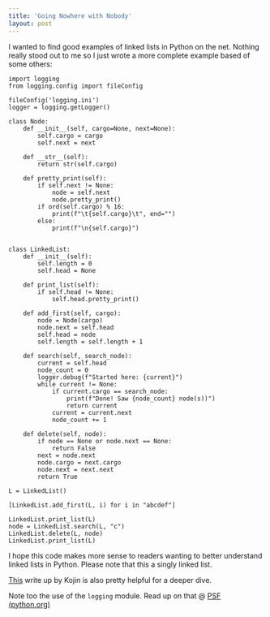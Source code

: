 ```yaml
---
title: 'Going Nowhere with Nobody'
layout: post
---
```


I wanted to find good examples of linked lists in Python on the net. Nothing really stood out to me so I just wrote a more complete example based of some others:

```
import logging
from logging.config import fileConfig

fileConfig('logging.ini')
logger = logging.getLogger()

class Node:
    def __init__(self, cargo=None, next=None):
        self.cargo = cargo
        self.next = next

    def __str__(self):
        return str(self.cargo)

    def pretty_print(self):
        if self.next != None:
            node = self.next
            node.pretty_print()
        if ord(self.cargo) % 16:
            print(f"\t{self.cargo}\t", end="")
        else:
            print(f"\n{self.cargo}")


class LinkedList:
    def __init__(self):
        self.length = 0
        self.head = None

    def print_list(self):
        if self.head != None:
            self.head.pretty_print()

    def add_first(self, cargo):
        node = Node(cargo)
        node.next = self.head
        self.head = node
        self.length = self.length + 1

    def search(self, search_node):
        current = self.head
        node_count = 0
        logger.debug(f"Started here: {current}")
        while current != None:
            if current.cargo == search_node:
                print(f"Done! Saw {node_count} node(s))")
                return current
            current = current.next
            node_count += 1
    
    def delete(self, node):
        if node == None or node.next == None:
            return False
        next = node.next
        node.cargo = next.cargo
        node.next = next.next
        return True

L = LinkedList()

[LinkedList.add_first(L, i) for i in "abcdef"]

LinkedList.print_list(L)
node = LinkedList.search(L, "c")
LinkedList.delete(L, node)
LinkedList.print_list(L)
```

I hope this code makes more sense to readers wanting to better understand linked lists in Python.
Please note that this a singly linked list. 

[This](https://medium.com/@kojinoshiba/data-structures-in-python-series-1-linked-lists-d9f848537b4d) write up by Kojin is also pretty helpful for a deeper dive.

Note too the use of the `logging` module. Read up on that @ [PSF (python.org)](https://docs.python.org/3/howto/logging.html#logging-basic-tutorial) 

